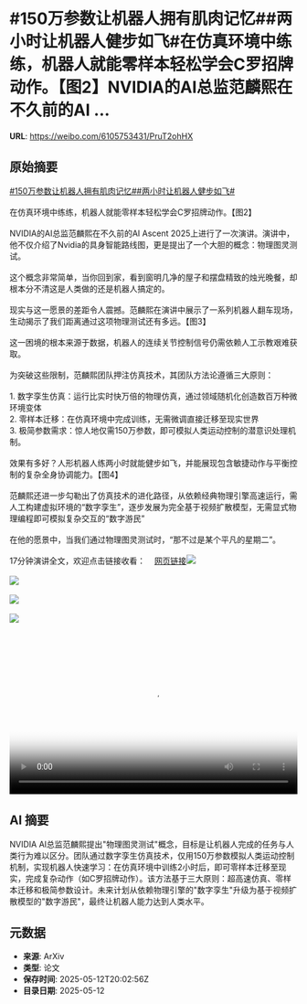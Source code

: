 # #150万参数让机器人拥有肌肉记忆##两小时让机器人健步如飞#在仿真环境中练练，机器人就能零样本轻松学会C罗招牌动作。【图2】NVIDIA的AI总监范麟熙在不久前的AI ...

**URL**: https://weibo.com/6105753431/PruT2ohHX

## 原始摘要

<a href="https://m.weibo.cn/search?containerid=231522type%3D1%26t%3D10%26q%3D%23150%E4%B8%87%E5%8F%82%E6%95%B0%E8%AE%A9%E6%9C%BA%E5%99%A8%E4%BA%BA%E6%8B%A5%E6%9C%89%E8%82%8C%E8%82%89%E8%AE%B0%E5%BF%86%23&amp;extparam=%23150%E4%B8%87%E5%8F%82%E6%95%B0%E8%AE%A9%E6%9C%BA%E5%99%A8%E4%BA%BA%E6%8B%A5%E6%9C%89%E8%82%8C%E8%82%89%E8%AE%B0%E5%BF%86%23" data-hide=""><span class="surl-text">#150万参数让机器人拥有肌肉记忆#</span></a><a href="https://m.weibo.cn/search?containerid=231522type%3D1%26t%3D10%26q%3D%23%E4%B8%A4%E5%B0%8F%E6%97%B6%E8%AE%A9%E6%9C%BA%E5%99%A8%E4%BA%BA%E5%81%A5%E6%AD%A5%E5%A6%82%E9%A3%9E%23&amp;extparam=%23%E4%B8%A4%E5%B0%8F%E6%97%B6%E8%AE%A9%E6%9C%BA%E5%99%A8%E4%BA%BA%E5%81%A5%E6%AD%A5%E5%A6%82%E9%A3%9E%23" data-hide=""><span class="surl-text">#两小时让机器人健步如飞#</span></a><br><br>在仿真环境中练练，机器人就能零样本轻松学会C罗招牌动作。【图2】<br><br>NVIDIA的AI总监范麟熙在不久前的AI Ascent 2025上进行了一次演讲。演讲中，他不仅介绍了Nvidia的具身智能路线图，更是提出了一个大胆的概念：物理图灵测试。<br><br>这个概念非常简单，当你回到家，看到窗明几净的屋子和摆盘精致的烛光晚餐，却根本分不清这是人类做的还是机器人搞定的。<br><br>现实与这一愿景的差距令人震撼。范麟熙在演讲中展示了一系列机器人翻车现场，生动揭示了我们距离通过这项物理测试还有多远。【图3】<br><br>这一困境的根本来源于数据，机器人的连续关节控制信号仍需依赖人工示教艰难获取。<br><br>为突破这些限制，范麟熙团队押注仿真技术，其团队方法论遵循三大原则：<br><br>1. 数字孪生仿真：运行比实时快万倍的物理仿真，通过领域随机化创造数百万种微环境变体<br>2. 零样本迁移：在仿真环境中完成训练，无需微调直接迁移至现实世界<br>3. 极简参数需求：惊人地仅需150万参数，即可模拟人类运动控制的潜意识处理机制。<br><br>效果有多好？人形机器人练两小时就能健步如飞，并能展现包含敏捷动作与平衡控制的复杂全身协调能力。【图4】<br><br>范麟熙还进一步勾勒出了仿真技术的进化路径，从依赖经典物理引擎高速运行，需人工构建虚拟环境的“数字孪生”，逐步发展为完全基于视频扩散模型，无需显式物理编程即可模拟复杂交互的“数字游民”<br><br>在他的愿景中，当我们通过物理图灵测试时，“那不过是某个平凡的星期二”。<br><br>17分钟演讲全文，欢迎点击链接收看：<a href="https://weibo.cn/sinaurl?u=https%3A%2F%2Fwww.youtube.com%2Fwatch%3Fv%3D_2NijXqBESI" data-hide=""><span class="url-icon"><img style="width: 1rem;height: 1rem" src="https://h5.sinaimg.cn/upload/2015/09/25/3/timeline_card_small_web_default.png" referrerpolicy="no-referrer"></span><span class="surl-text">网页链接</span></a><img style="" src="https://tvax3.sinaimg.cn/large/006Fd7o3ly1i1cuoyz7puj30zk0k0myy.jpg" referrerpolicy="no-referrer"><br><br><img style="" src="https://tvax4.sinaimg.cn/large/006Fd7o3gy1i1cul5q3yjg30bu06okjm.gif" referrerpolicy="no-referrer"><br><br><img style="" src="https://tvax3.sinaimg.cn/large/006Fd7o3gy1i1cumd39f4g30bu06onpp.gif" referrerpolicy="no-referrer"><br><br><img style="" src="https://tvax3.sinaimg.cn/large/006Fd7o3gy1i1culst7zwg30bu06ou0z.gif" referrerpolicy="no-referrer"><br><br><br clear="both"><div style="clear: both"></div><video controls="controls" poster="https://tvax2.sinaimg.cn/orj480/006Fd7o3ly1i1cuozfzdej30zk0k0myy.jpg" style="width: 100%"><source src="https://f.video.weibocdn.com/o0/jeMKu1vBlx08obL6Lgoo01041200Ooyj0E010.mp4?label=mp4_720p&amp;template=1280x720.25.0&amp;ori=0&amp;ps=1CwnkDw1GXwCQx&amp;Expires=1747083754&amp;ssig=twQ%2BdJfL9Q&amp;KID=unistore,video"><source src="https://f.video.weibocdn.com/o0/WerXiKhTlx08obL5UwnS01041200qnbn0E010.mp4?label=mp4_hd&amp;template=852x480.25.0&amp;ori=0&amp;ps=1CwnkDw1GXwCQx&amp;Expires=1747083754&amp;ssig=3MWUXwfALy&amp;KID=unistore,video"><source src="https://f.video.weibocdn.com/o0/dxhQYhqGlx08obL5B34Y01041200hnW80E010.mp4?label=mp4_ld&amp;template=640x360.25.0&amp;ori=0&amp;ps=1CwnkDw1GXwCQx&amp;Expires=1747083754&amp;ssig=%2B6njrXbHwh&amp;KID=unistore,video"><p>视频无法显示，请前往<a href="https://video.weibo.com/show?fid=1034%3A5165534715772936" target="_blank" rel="noopener noreferrer">微博视频</a>观看。</p></video>

## AI 摘要

NVIDIA AI总监范麟熙提出"物理图灵测试"概念，目标是让机器人完成的任务与人类行为难以区分。团队通过数字孪生仿真技术，仅用150万参数模拟人类运动控制机制，实现机器人快速学习：在仿真环境中训练2小时后，即可零样本迁移至现实，完成复杂动作（如C罗招牌动作）。该方法基于三大原则：超高速仿真、零样本迁移和极简参数设计。未来计划从依赖物理引擎的"数字孪生"升级为基于视频扩散模型的"数字游民"，最终让机器人能力达到人类水平。

## 元数据

- **来源**: ArXiv
- **类型**: 论文
- **保存时间**: 2025-05-12T20:02:56Z
- **目录日期**: 2025-05-12

